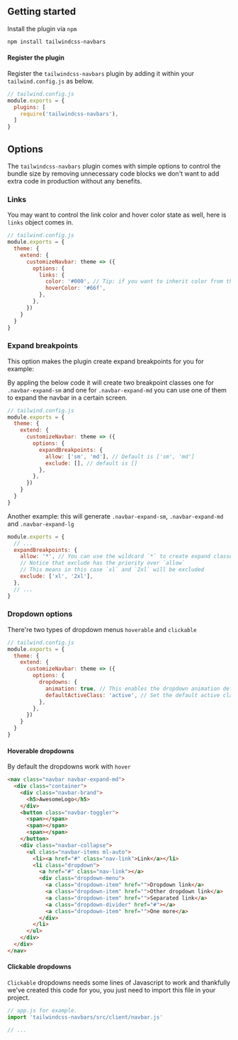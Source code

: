 ## Getting started
Install the plugin via `npm` 

```bash
npm install tailwindcss-navbars
```

#### Register the plugin
Register the `tailwindcss-navbars` plugin by adding it within your `tailwind.config.js` as below.

```js
// tailwind.config.js
module.exports = {
  plugins: [
    require('tailwindcss-navbars'),
  ]
}
```

## Options
The `tailwindcss-navbars` plugin comes with simple options to control the bundle size by removing unnecessary code blocks we don't want to add extra code in production without any benefits.

### Links
You may want to control the link color and hover color state as well, here is `links` object comes in.

```js
// tailwind.config.js
module.exports = {
  theme: {
    extend: {
      customizeNavbar: theme => ({
        options: {
          links: {
            color: '#000', // Tip: if you want to inherit color from the parent (may be the body) set color equals to `false`
            hoverColor: '#66f',
          },
        },
      })
    }
  }
}
```

### Expand breakpoints
This option makes the plugin create expand breakpoints for you for example:

By appling the below code it will create two breakpoint classes one for `.navbar-expand-sm` and one for `.navbar-expand-md` you can use one of them to expand the navbar in a certain screen.

```js
// tailwind.config.js
module.exports = {
  theme: {
    extend: {
      customizeNavbar: theme => ({
        options: {
          expandBreakpoints: {
            allow: ['sm', 'md'], // Default is ['sm', 'md']
            exclude: [], // default is []
          },
        },
      })
    }
  }
}
```

Another example: this will generate `.navbar-expand-sm`, `.navbar-expand-md` and `.navbar-expand-lg`
```js
module.exports = {
  // ...
  expandBreakpoints: {
    allow: '*', // You can use the wildcard `*` to create expand classes for all screens.
    // Notice that exclude has the priority over `allow`
    // This means in this case `xl` and `2xl` will be excluded
    exclude: ['xl', '2xl'],
  },
  // ...
}
```

### Dropdown options
There're two types of dropdown menus `hoverable` and `clickable`

```js
// tailwind.config.js
module.exports = {
  theme: {
    extend: {
      customizeNavbar: theme => ({
        options: {
          dropdowns: {
            animation: true, // This enables the dropdown animation default is `false`
            defaultActiveClass: 'active', // Set the default active class, default is `active`
          },
        },
      })
    }
  }
}
```

#### Hoverable dropdowns
By default the dropdowns work with `hover`

```html
<nav class="navbar navbar-expand-md">
  <div class="container">
    <div class="navbar-brand">
      <h5>AwesomeLogo</h5>
    </div>
    <button class="navbar-toggler">
      <span></span>
      <span></span>
      <span></span>
    </button>
    <div class="navbar-collapse">
      <ul class="navbar-items ml-auto">
        <li><a href="#" class="nav-link">Link</a></li>
        <li class="dropdown">
          <a href="#" class="nav-link"></a>
          <div class="dropdown-menu">
            <a class="dropdown-item" href="">Dropdown link</a>
            <a class="dropdown-item" href="">Other dropdown link</a>
            <a class="dropdown-item" href="">Separated link</a>
            <a class="dropdown-divider" href="#"></a>
            <a class="dropdown-item" href="">One more</a>
          </div>
        </li>
      </ul>
    </div>
  </div>
</nav>
```

#### Clickable dropdowns
`Clickable` dropdowns needs some lines of Javascript to work and thankfully we've created this code for you, you just need to import this file in your project.

```js
// app.js for example.
import 'tailwindcss-navbars/src/client/navbar.js'

// ...
```